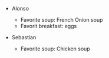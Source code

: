 - Alonso
    - Favorite soup: French Onion soup
    - Favorit breakfast: eggs

- Sebastian 
    - Favorite soup: Chicken soup